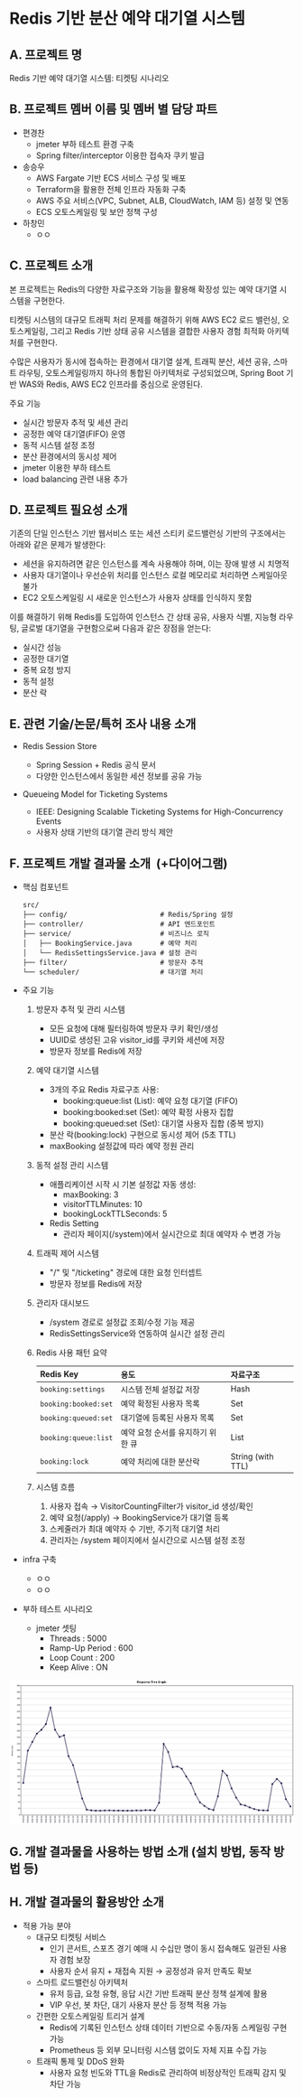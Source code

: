 # Redis 기반 분산 예약 대기열 시스템


## A. 프로젝트 명
Redis 기반 예약 대기열 시스템: 티켓팅 시나리오


## B. 프로젝트 멤버 이름 및 멤버 별 담당 파트

- 편경찬
  - jmeter 부하 테스트 환경 구축
  - Spring filter/interceptor 이용한 접속자 쿠키 발급
- 송승우
  - AWS Fargate 기반 ECS 서비스 구성 및 배포
  - Terraform을 활용한 전체 인프라 자동화 구축
  - AWS 주요 서비스(VPC, Subnet, ALB, CloudWatch, IAM 등) 설정 및 연동
  - ECS 오토스케일링 및 보안 정책 구성
- 하창민
  - ㅇㅇ


## C. 프로젝트 소개
본 프로젝트는 Redis의 다양한 자료구조와 기능을 활용해 확장성 있는 예약 대기열 시스템을 구현한다.

티켓팅 시스템의 대규모 트래픽 처리 문제를 해결하기 위해 AWS EC2 로드 밸런싱, 오토스케일링, 그리고 Redis 기반 상태 공유 시스템을 결합한 사용자 경험 최적화 아키텍처를 구현한다.

수많은 사용자가 동시에 접속하는 환경에서 대기열 설계, 트래픽 분산, 세션 공유, 스마트 라우팅, 오토스케일링까지 하나의 통합된 아키텍처로 구성되었으며, Spring Boot 기반 WAS와 Redis, AWS EC2 인프라를 중심으로 운영된다.

주요 기능
- 실시간 방문자 추적 및 세션 관리
- 공정한 예약 대기열(FIFO) 운영
- 동적 시스템 설정 조정
- 분산 환경에서의 동시성 제어
- jmeter 이용한 부하 테스트
- load balancing 관련 내용 추가


## D. 프로젝트 필요성 소개

기존의 단일 인스턴스 기반 웹서비스 또는 세션 스티키 로드밸런싱 기반의 구조에서는 아래와 같은 문제가 발생한다:
- 세션을 유지하려면 같은 인스턴스를 계속 사용해야 하며, 이는 장애 발생 시 치명적
- 사용자 대기열이나 우선순위 처리를 인스턴스 로컬 메모리로 처리하면 스케일아웃 불가
- EC2 오토스케일링 시 새로운 인스턴스가 사용자 상태를 인식하지 못함

이를 해결하기 위해 Redis를 도입하여 인스턴스 간 상태 공유, 사용자 식별, 지능형 라우팅, 글로벌 대기열을 구현함으로써 다음과 같은 장점을 얻는다:
- 실시간 성능
- 공정한 대기열 
- 중복 요청 방지 
- 동적 설정 
- 분산 락


## E. 관련 기술/논문/특허 조사 내용 소개

- Redis Session Store
  - Spring Session + Redis 공식 문서
  - 다양한 인스턴스에서 동일한 세션 정보를 공유 가능

- Queueing Model for Ticketing Systems
  - IEEE: Designing Scalable Ticketing Systems for High-Concurrency Events
  - 사용자 상태 기반의 대기열 관리 방식 제안


## F. 프로젝트 개발 결과물 소개  (+다이어그램)

- 핵심 컴포넌트
    ```shell
    src/
    ├── config/                       # Redis/Spring 설정
    ├── controller/                   # API 엔드포인트
    ├── service/                      # 비즈니스 로직
    │   ├── BookingService.java       # 예약 처리
    │   └── RedisSettingsService.java # 설정 관리
    ├── filter/                       # 방문자 추적
    └── scheduler/                    # 대기열 처리
    ```


- 주요 기능
  1. 방문자 추적 및 관리 시스템
     - 모든 요청에 대해 필터링하여 방문자 쿠키 확인/생성
     - UUID로 생성된 고유 visitor_id를 쿠키와 세션에 저장
     - 방문자 정보를 Redis에 저장
  2. 예약 대기열 시스템
     - 3개의 주요 Redis 자료구조 사용:
       - booking:queue:list (List): 예약 요청 대기열 (FIFO)
       - booking:booked:set (Set): 예약 확정 사용자 집합
       - booking:queued:set (Set): 대기열 사용자 집합 (중복 방지)
     - 분산 락(booking:lock) 구현으로 동시성 제어 (5초 TTL)
     - maxBooking 설정값에 따라 예약 정원 관리 
  3. 동적 설정 관리 시스템
      - 애플리케이션 시작 시 기본 설정값 자동 생성:
        - maxBooking: 3
        - visitorTTLMinutes: 10
        - bookingLockTTLSeconds: 5
     - Redis Setting
       - 관리자 페이지(/system)에서 실시간으로 최대 예약자 수 변경 가능
  4. 트래픽 제어 시스템
     - "/" 및 "/ticketing" 경로에 대한 요청 인터셉트
     - 방문자 정보를 Redis에 저장 
  5. 관리자 대시보드
     - /system 경로로 설정값 조회/수정 기능 제공
     - RedisSettingsService와 연동하여 실시간 설정 관리
  6. Redis 사용 패턴 요약

     | Redis Key              | 용도                       | 자료구조              |
     | ---------------------- | ------------------------ | ----------------- |
     | `booking:settings`     | 시스템 전체 설정값 저장            | Hash              |
     | `booking:booked:set`   | 예약 확정된 사용자 목록            | Set               |
     | `booking:queued:set`   | 대기열에 등록된 사용자 목록          | Set               |
     | `booking:queue:list`   | 예약 요청 순서를 유지하기 위한 큐      | List              |
     | `booking:lock`         | 예약 처리에 대한 분산락            | String (with TTL) |

  7. 시스템 흐름
     1. 사용자 접속 → VisitorCountingFilter가 visitor_id 생성/확인
     2. 예약 요청(/apply) → BookingService가 대기열 등록
     3. 스케줄러가 최대 예약자 수 기반, 주기적 대기열 처리
     4. 관리자는 /system 페이지에서 실시간으로 시스템 설정 조정


- infra 구축
  - ㅇㅇ
  - ㅇㅇ


- 부하 테스트 시나리오
  - jmeter 셋팅
    - Threads : 5000
    - Ramp-Up Period : 600 
    - Loop Count : 200
    - Keep Alive : ON
   
![1](redisqueue/src/main/resources/static/images/1.png)

## G. 개발 결과물을 사용하는 방법 소개 (설치 방법, 동작 방법 등)


## H. 개발 결과물의 활용방안 소개

- 적용 가능 분야
  - 대규모 티켓팅 서비스
    - 인기 콘서트, 스포츠 경기 예매 시 수십만 명이 동시 접속해도 일관된 사용자 경험 보장
    - 사용자 순서 유지 + 재접속 지원 → 공정성과 유저 만족도 확보
  - 스마트 로드밸런싱 아키텍처
    - 유저 등급, 요청 유형, 응답 시간 기반 트래픽 분산 정책 설계에 활용
    - VIP 우선, 봇 차단, 대기 사용자 분산 등 정책 적용 가능
  - 간편한 오토스케일링 트리거 설계
    - Redis에 기록된 인스턴스 상태 데이터 기반으로 수동/자동 스케일링 구현 가능
    - Prometheus 등 외부 모니터링 시스템 없이도 자체 지표 수집 가능
  - 트래픽 통제 및 DDoS 완화
    - 사용자 요청 빈도와 TTL을 Redis로 관리하여 비정상적인 트래픽 감지 및 차단 가능


